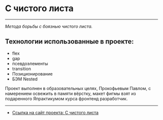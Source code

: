 # С чистого листа
***
_Метода борьбы с боязнью чистого листа._

## __Технологии использованные в проекте:__

* flex
* gap
* псевдоэлементы
* transition
* Позиционирование
* БЭМ Nested


Проект выполнен в образовательных целях, Прокофьевым Павлом,
c намерением освежить в памяти вёрстку, макет фигмы взят из подаренного Япрактикумом курса фронтенд разработчик.

***

* [Ссылка на сайт проекта: С чистого листа](https://s-chistogo-lista-main.vercel.app/) 
